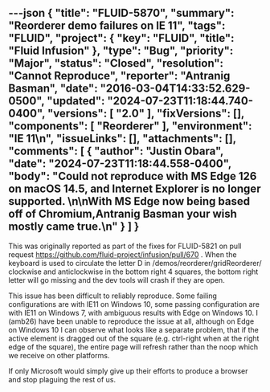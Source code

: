 ---json
{
  "title": "FLUID-5870",
  "summary": "Reorderer demo failures on IE 11",
  "tags": "FLUID",
  "project": {
    "key": "FLUID",
    "title": "Fluid Infusion"
  },
  "type": "Bug",
  "priority": "Major",
  "status": "Closed",
  "resolution": "Cannot Reproduce",
  "reporter": "Antranig Basman",
  "date": "2016-03-04T14:33:52.629-0500",
  "updated": "2024-07-23T11:18:44.740-0400",
  "versions": [
    "2.0"
  ],
  "fixVersions": [],
  "components": [
    "Reorderer"
  ],
  "environment": "IE 11\n",
  "issueLinks": [],
  "attachments": [],
  "comments": [
    {
      "author": "Justin Obara",
      "date": "2024-07-23T11:18:44.558-0400",
      "body": "Could not reproduce with MS Edge 126 on macOS 14.5, and Internet Explorer is no longer supported.&#x20;\n\nWith MS Edge now being based off of Chromium,Antranig Basman your wish mostly came true.\n"
    }
  ]
}
---
This was originally reported as part of the fixes for FLUID-5821 on pull request <https://github.com/fluid-project/infusion/pull/670> . When the keyboard is used to circulate the letter D in /demos/reorderer/gridReorderer/ clockwise and anticlockwise in the bottom right 4 squares, the bottom right letter will go missing and the dev tools will crash if they are open.

This issue has been difficult to reliably reproduce. Some failing configurations are with IE11 on Windows 10, some passing configuration are with IE11 on Windows 7, with ambiguous results with Edge on Windows 10. I (amb26) have been unable to reproduce the issue at all, although on Edge on Windows 10 I can observe what looks like a separate problem, that if the active element is dragged out of the square (e.g. ctrl-right when at the right edge of the square), the entire page will refresh rather than the noop which we receive on other platforms.

If only Microsoft would simply give up their efforts to produce a browser and stop plaguing the rest of us.&#x20;

        